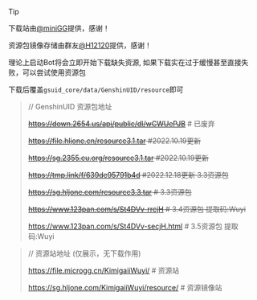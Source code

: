 > [!TIP]
>
> 下载站由[@miniGG](https://www.minigg.cn/)提供，感谢！
>
> 资源包镜像存储由群友[@H12120](https://github.com/H12120)提供，感谢！

理论上启动Bot将会立即开始下载缺失资源, 如果下载实在过于缓慢甚至直接失败，可以尝试使用资源包

下载后覆盖`gsuid_core/data/GenshinUID/resource`即可

> // GenshinUID 资源包地址
>
> ~~https://down.2654.us/api/public/dl/wCWUePJB~~ # 已废弃
>
> ~~https://file.hljone.cn/resource3.1.tar #2022.10.19更新~~
>
> ~~https://sg.2355.eu.org/resource3.1.tar #2022.10.19更新~~
>
> ~~https://tmp.link/f/639de95791b4d #2022.12.18更新 3.3资源包~~
>
> ~~https://sg.hljone.com/resource3.3.tar # 3.3资源包~~
>
> ~~https://www.123pan.com/s/St4DVv-rrcjH # 3.4资源包  提取码:Wuyi~~
>
> https://www.123pan.com/s/St4DVv-secjH.html # 3.5资源包 提取码:Wuyi

> // 资源站地址 (仅展示，无下载作用)
>
> https://file.microgg.cn/KimigaiiWuyi/ # 资源站
>
> https://sg.hljone.com/KimigaiiWuyi/resource/ # 资源镜像站
